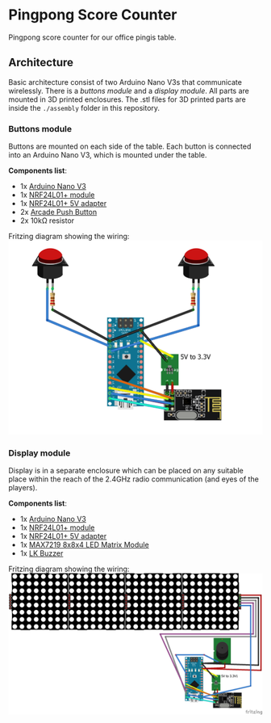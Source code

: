 # Pingpong Score Counter

Pingpong score counter for our office pingis table.

## Architecture
Basic architecture consist of two Arduino Nano V3s that communicate wirelessly. There is a _buttons module_ and a _display module_. All parts are mounted in 3D printed enclosures. The .stl files for 3D printed parts are inside the `./assembly` folder in this repository.

### Buttons module
Buttons are mounted on each side of the table. Each button is connected into an Arduino Nano V3, which is mounted under the table.

**Components list**:
- 1x [Arduino Nano V3](https://store.arduino.cc/arduino-nano)
- 1x [NRF24L01+ module](https://www.elektroniikkaosat.com/c-45/p-464288850/NRF24L01-lahetin-vastaanotin.html)
- 1x [NRF24L01+ 5V adapter](https://www.elektroniikkaosat.com/c-45/p-529542940/NRF24L01-adapteri.html)
- 2x [Arcade Push Button](https://www.partco.fi/en/electromechanics/switches/arcade-switches/19574-kyt-arc33-sin.html)
- 2x 10kΩ resistor

Fritzing diagram showing the wiring:
![Buttons module schema](https://raw.githubusercontent.com/jiristanglica/pingpong-score-counter/master/assembly/schema_buttons_module.png)

### Display module
Display is in a separate enclosure which can be placed on any suitable place within the reach of the 2.4GHz radio communication (and eyes of the players).

**Components list**:
- 1x [Arduino Nano V3](https://store.arduino.cc/arduino-nano)
- 1x [NRF24L01+ module](https://www.elektroniikkaosat.com/c-45/p-464288850/NRF24L01-lahetin-vastaanotin.html)
- 1x [NRF24L01+ 5V adapter](https://www.elektroniikkaosat.com/c-45/p-529542940/NRF24L01-adapteri.html)
- 1x [MAX7219 8x8x4 LED Matrix Module](https://www.partco.fi/en/arduino/arduino-playground/19683-max7219-mod-8x8x4.html)
- 1x [LK Buzzer](https://www.partco.fi/en/diy-kits/linkerkit/19405-lk-buzzer.html)

Fritzing diagram showing the wiring:
![Buttons module schema](https://raw.githubusercontent.com/jiristanglica/pingpong-score-counter/master/assembly/schema_display_module.png)